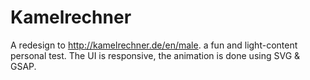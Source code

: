 # Kamelrechner
A redesign to http://kamelrechner.de/en/male. a fun and light-content personal test. 
The UI is responsive, the animation is done using SVG & GSAP. 
